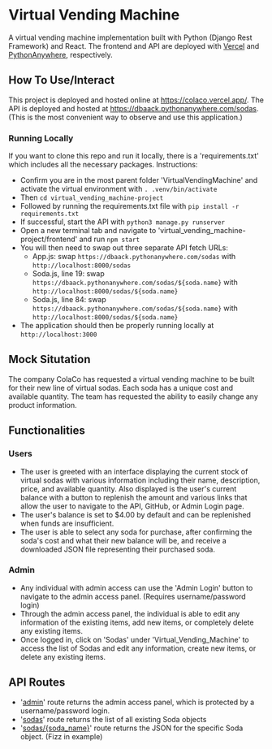 # Virtual Vending Machine
 A virtual vending machine implementation built with Python (Django Rest Framework) and React. The frontend and API are deployed with [Vercel](https://vercel.com) and [PythonAnywhere](https://www.pythonanywhere.com), respectively.

## How To Use/Interact
 This project is deployed and hosted online at https://colaco.vercel.app/. The API is deployed and hosted at https://dbaack.pythonanywhere.com/sodas. (This is the most convenient way to observe and use this application.)
 
 ### Running Locally
  If you want to clone this repo and run it locally, there is a 'requirements.txt' which includes all the necessary packages.
  Instructions:
 - Confirm you are in the most parent folder 'VirtualVendingMachine' and activate the virtual environment with ```. .venv/bin/activate```
 - Then ```cd virtual_vending_machine-project``` 
 - Followed by running the requirements.txt file with ```pip install -r requirements.txt```
 - If successful, start the API with ```python3 manage.py runserver```
 - Open a new terminal tab and navigate to 'virtual_vending_machine-project/frontend' and run ```npm start```
 - You will then need to swap out three separate API fetch URLs:
     - App.js: swap ```https://dbaack.pythonanywhere.com/sodas``` with ```http://localhost:8000/sodas```
     - Soda.js, line 19: swap ```https://dbaack.pythonanywhere.com/sodas/${soda.name}``` with ```http://localhost:8000/sodas/${soda.name}```
     - Soda.js, line 84: swap ```https://dbaack.pythonanywhere.com/sodas/${soda.name}``` with ```http://localhost:8000/sodas/${soda.name}```
 - The application should then be properly running locally at ```http://localhost:3000```

## Mock Situtation
 The company ColaCo has requested a virtual vending machine to be built for their new line of virtual sodas. Each soda has a unique cost and available quantity. The team has requested the ability to easily change any product information.
 
## Functionalities
 ### Users
  - The user is greeted with an interface displaying the current stock of virtual sodas with various information including their name, description, price, and available quantity. Also displayed is the user's current balance with a button to replenish the amount and various links that allow the user to navigate to the API, GitHub, or Admin Login page.
  - The user's balance is set to $4.00 by default and can be replenished when funds are insufficient.
  - The user is able to select any soda for purchase, after confirming the soda's cost and what their new balance will be, and receive a downloaded JSON file representing their purchased soda.

 ### Admin
  - Any individual with admin access can use the 'Admin Login' button to navigate to the admin access panel. (Requires username/password login)
  - Through the admin access panel, the individual is able to edit any information of the existing items, add new items, or completely delete any existing items.
  - Once logged in, click on 'Sodas' under 'Virtual_Vending_Machine' to access the list of Sodas and edit any information, create new items, or delete any existing items.

## API Routes
  - '[admin](https://dbaack.pythonanywhere.com/admin)' route returns the admin access panel, which is protected by a username/password login.
  - '[sodas](https://dbaack.pythonanywhere.com/sodas)' route returns the list of all existing Soda objects
  - '[sodas/{soda_name}](https://dbaack.pythonanywhere.com/sodas/Fizz)' route returns the JSON for the specific Soda object. (Fizz in example)
